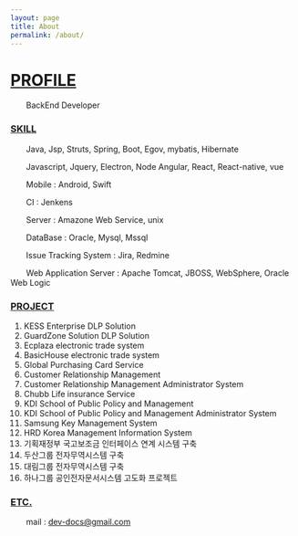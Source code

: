 ```yaml
---
layout: page
title: About
permalink: /about/
---
```


# <u>PROFILE</u> 

&nbsp;&nbsp;&nbsp;&nbsp;&nbsp;&nbsp; BackEnd Developer 

### <u>SKILL</u>

&nbsp;&nbsp;&nbsp;&nbsp;&nbsp;&nbsp; Java, Jsp, Struts, Spring, Boot, Egov, mybatis, Hibernate

&nbsp;&nbsp;&nbsp;&nbsp;&nbsp;&nbsp; Javascript, Jquery, Electron, Node Angular, React, React-native, vue

&nbsp;&nbsp;&nbsp;&nbsp;&nbsp;&nbsp; Mobile : Android, Swift 

&nbsp;&nbsp;&nbsp;&nbsp;&nbsp;&nbsp; CI : Jenkens 

&nbsp;&nbsp;&nbsp;&nbsp;&nbsp;&nbsp; Server : Amazone Web Service, unix 

&nbsp;&nbsp;&nbsp;&nbsp;&nbsp;&nbsp; DataBase : Oracle, Mysql, Mssql 

&nbsp;&nbsp;&nbsp;&nbsp;&nbsp;&nbsp; Issue Tracking System : Jira, Redmine  

&nbsp;&nbsp;&nbsp;&nbsp;&nbsp;&nbsp; Web Application Server : Apache Tomcat, JBOSS, WebSphere, Oracle Web Logic 



### <u>PROJECT</u> 

1. KESS Enterprise DLP Solution  
2. GuardZone Solution DLP Solution 
3. Ecplaza electronic trade system 
4. BasicHouse electronic trade system 
5. Global Purchasing Card Service 
6. Customer Relationship Management 
7. Customer Relationship Management Administrator System 
8. Chubb Life insurance Service 
9. KDI School of Public Policy and Management 
10. KDI School of Public Policy and Management Administrator System 
11. Samsung Key Management System 
12. HRD Korea Management Information System 
13. 기획재정부 국고보조금 인터페이스 연계 시스템 구축
14. 두산그룹 전자무역시스템 구축 
15. 대림그룹 전자무역시스템 구축 
16. 하나그룹 공인전자문서시스템 고도화 프로젝트




### <u>ETC.</u>

&nbsp;&nbsp;&nbsp;&nbsp;&nbsp;&nbsp; mail : dev-docs@gmail.com

